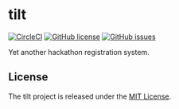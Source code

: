 # tilt

[![CircleCI](https://circleci.com/gh/hackaburg/tilt.svg?style=shield)](https://circleci.com/gh/hackaburg/tilt)
[![GitHub license](https://img.shields.io/github/license/hackaburg/tilt.svg)](https://github.com/hackaburg/tilt/LICENSE)
[![GitHub issues](https://img.shields.io/github/issues/hackaburg/tilt.svg)](https://github.com/hackaburg/tilt/issues)

Yet another hackathon registration system.

## License

The tilt project is released under the [MIT License](LICENSE).
